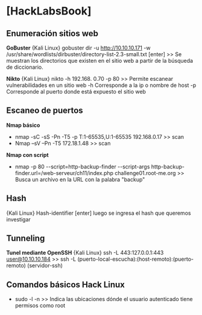 # [HackLabsBook]


## Enumeración sitios web
 **GoBuster**
 {Kali Linux} gobuster dir -u http://10.10.10.171 -w /usr/share/wordlists/dirbuster/directory-list-2.3-small.txt [enter] >> Se muestran los directorios que existen en el sitio web a partir de la búsqueda de diccionario.
 
 **Nikto**
 {Kali Linux} nikto -h 192.168. 0.70 -p 80 >> Permite escanear vulnerabilidades en un sitio web -h Corresponde a la ip o nombre de host -p Corresponde al puerto donde está expuesto el sitio web

## Escaneo de puertos 
**Nmap básico**
- nmap -sC -sS -Pn -T5 -p T:1-65535,U:1-65535 192.168.0.17 >> scan
- Nmap –sV –Pn  -T5 172.18.1.48 >> scan
	
**Nmap con script**
- nmap -p 80 --script=http-backup-finder --script-args http-backup-finder.url=/web-serveur/ch11/index.php challenge01.root-me.org >> Busca un archivo en la URL con la palabra "backup"


## Hash
 {Kali Linux} Hash-identifier [enter] luego se ingresa el hash que queremos investigar


## Tunneling

**Tunel mediante OpenSSH**
{Kali Linux} ssh -L 443:127.0.0.1:443 user@10.10.10.184 >> ssh -L (puerto-local-escucha):(host-remoto):(puerto-remoto) (servidor-ssh)


## Comandos básicos Hack Linux

- sudo -l -n >> Indica las ubicaciones dónde el usuario autenticado tiene permisos como root
